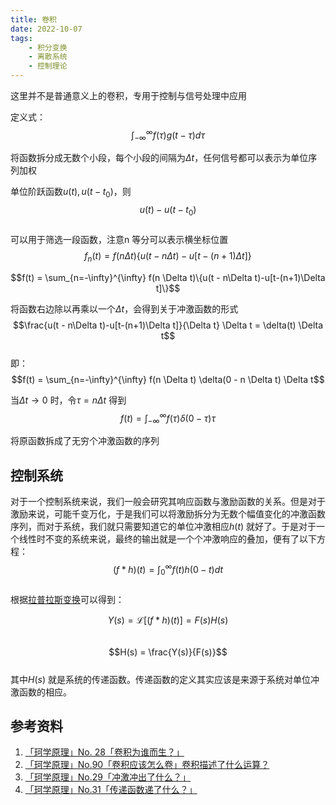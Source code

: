 ```yaml
---
title: 卷积  
date: 2022-10-07      
tags:   
    - 积分变换  
    - 离散系统  
    - 控制理论  
--- 
```


这里并不是普通意义上的卷积，专用于控制与信号处理中应用  
<!-- more -->

定义式：  
$$\int_{-\infty}^{\infty} f(\tau) g(t-\tau) d\tau \tag{1}$$

将函数拆分成无数个小段，每个小段的间隔为$\Delta t$，任何信号都可以表示为单位序列加权 

单位阶跃函数$u(t), u(t-t_0)$，则  
$$u(t)-u(t-t_0)$$  
可以用于筛选一段函数，注意n 等分可以表示横坐标位置    
$$f_n(t) = f(n\Delta t)\{u(t - n\Delta t)-u[t-(n+1)\Delta t]\}$$  

$$f(t) = \sum_{n=-\infty}^{\infty} f(n \Delta t)\{u(t - n\Delta t)-u[t-(n+1)\Delta t]\}$$  

将函数右边除以再乘以一个$\Delta t$，会得到关于冲激函数的形式  
$$\frac{u(t - n\Delta t)-u[t-(n+1)\Delta t]}{\Delta t} \Delta t = \delta(t) \Delta t$$  
即：  
$$f(t) = \sum_{n=-\infty}^{\infty} f(n \Delta t) \delta(0 - n \Delta t) \Delta t$$  

当$\Delta t \rightarrow 0$ 时，令$\tau = n \Delta t$ 得到  
$$f(t) = \int_{-\infty}^{\infty} f(\tau) \delta(0 - \tau) \tau$$

将原函数拆成了无穷个冲激函数的序列  

## 控制系统  
对于一个控制系统来说，我们一般会研究其响应函数与激励函数的关系。但是对于激励来说，可能千变万化，于是我们可以将激励拆分为无数个幅值变化的冲激函数序列，而对于系统，我们就只需要知道它的单位冲激相应$h(t)$ 就好了。于是对于一个线性时不变的系统来说，最终的输出就是一个个冲激响应的叠加，便有了以下方程：  
$$(f*h)(t) = \int_{0}^{\infty} f(t)h(0-t) dt$$  
根据[拉普拉斯变换](./laplace-transform.md)可以得到：  

$$Y(s) = \mathscr{L}[(f*h)(t)] = F(s)H(s)$$  
$$H(s) = \frac{Y(s)}{F(s)}$$  
其中$H(s)$ 就是系统的传递函数。传递函数的定义其实应该是来源于系统对单位冲激函数的相应。  





## 参考资料  
1. [「珂学原理」No. 28「卷积为谁而生？」](https://www.bilibili.com/video/BV1Vx41177sx)  
2. [「珂学原理」No.90「卷积应该怎么卷」卷积描述了什么运算？](https://www.bilibili.com/video/BV1Et411a7Az?t=632)
3. [「珂学原理」No.29「冲激冲出了什么？」](https://www.bilibili.com/video/BV11x411L7sj?t=611)
4. [「珂学原理」No.31「传递函数递了什么？」](https://www.bilibili.com/video/BV1Cx411V7Lo?t=637)